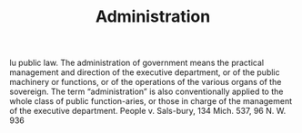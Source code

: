 ---
title: Administration
letter: A
permalink: "/definitions/bld-administration.html"
body: lu public law. The administration of government means the practical management
  and direction of the executive department, or of the public machinery or functions,
  or of the operations of the various organs of the sovereign. The term “administration”
  is also conventionally applied to the whole class of public function-aries, or those
  in charge of the management of the executive department. People v. Sals-bury, 134
  Mich. 537, 96 N. W. 936
published_at: '2018-07-07'
source: Black's Law Dictionary 2nd Ed (1910)
layout: post
---